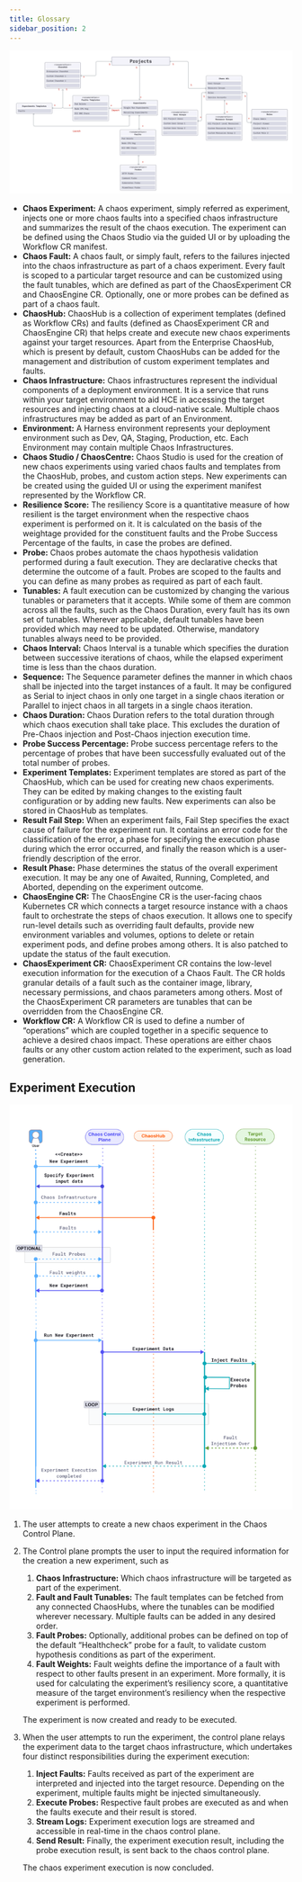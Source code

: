 ```yaml
---
title: Glossary
sidebar_position: 2
---
```

![Component Relationship](../static/glossary/component-relationship.png)

- **Chaos Experiment:** A chaos experiment, simply referred as experiment, injects one or more chaos faults into a specified chaos infrastructure and summarizes the result of the chaos execution. The experiment can be defined using the Chaos Studio via the guided UI or by uploading the Workflow CR manifest.
- **Chaos Fault:** A chaos fault, or simply fault, refers to the failures injected into the chaos infrastructure as part of a chaos experiment. Every fault is scoped to a particular target resource and can be customized using the fault tunables, which are defined as part of the ChaosExperiment CR and ChaosEngine CR. Optionally, one or more probes can be defined as part of a chaos fault.
- **ChaosHub:** ChaosHub is a collection of experiment templates (defined as Workflow CRs) and faults (defined as ChaosExperiment CR and ChaosEngine CR) that helps create and execute new chaos experiments against your target resources. Apart from the Enterprise ChaosHub, which is present by default, custom ChaosHubs can be added for the management and distribution of custom experiment templates and faults.
- **Chaos Infrastructure:** Chaos infrastructures represent the individual components of a deployment environment. It is a service that runs within your target environment to aid HCE in accessing the target resources and injecting chaos at a cloud-native scale. Multiple chaos infrastructures may be added as part of an Environment.
- **Environment:** A Harness environment represents your deployment environment such as Dev, QA, Staging, Production, etc. Each Environment may contain multiple Chaos Infrastructures.
- **Chaos Studio / ChaosCentre:** Chaos Studio is used for the creation of new chaos experiments using varied chaos faults and templates from the ChaosHub, probes, and custom action steps. New experiments can be created using the guided UI or using the experiment manifest represented by the Workflow CR.
- **Resilience Score:** The resiliency Score is a quantitative measure of how resilient is the target environment when the respective chaos experiment is performed on it. It is calculated on the basis of the weightage provided for the constituent faults and the Probe Success Percentage of the faults, in case the probes are defined.
- **Probe:** Chaos probes automate the chaos hypothesis validation performed during a fault execution. They are declarative checks that determine the outcome of a fault. Probes are scoped to the faults and you can define as many probes as required as part of each fault.
- **Tunables:** A fault execution can be customized by changing the various tunables or parameters that it accepts. While some of them are common across all the faults, such as the Chaos Duration, every fault has its own set of tunables. Wherever applicable, default tunables have been provided which may need to be updated. Otherwise, mandatory tunables always need to be provided.
- **Chaos Interval:** Chaos Interval is a tunable which specifies the duration between successive iterations of chaos, while the elapsed experiment time is less than the chaos duration.
- **Sequence:** The Sequence parameter defines the manner in which chaos shall be injected into the target instances of a fault. It may be configured as Serial to inject chaos in only one target in a single chaos iteration or Parallel to inject chaos in all targets in a single chaos iteration.
- **Chaos Duration:** Chaos Duration refers to the total duration through which chaos execution shall take place. This excludes the duration of Pre-Chaos injection and Post-Chaos injection execution time.
- **Probe Success Percentage:** Probe success percentage refers to the percentage of probes that have been successfully evaluated out of the total number of probes.
- **Experiment Templates:** Experiment templates are stored as part of the ChaosHub, which can be used for creating new chaos experiments. They can be edited by making changes to the existing fault configuration or by adding new faults. New experiments can also be stored in ChaosHub as templates.
- **Result Fail Step:** When an experiment fails, Fail Step specifies the exact cause of failure for the experiment run. It contains an error code for the classification of the error, a phase for specifying the execution phase during which the error occurred, and finally the reason which is a user-friendly description of the error.
- **Result Phase:** Phase determines the status of the overall experiment execution. It may be any one of Awaited, Running, Completed, and Aborted, depending on the experiment outcome.
- **ChaosEngine CR:** The ChaosEngine CR is the user-facing chaos Kubernetes CR which connects a target resource instance with a chaos fault to orchestrate the steps of chaos execution. It allows one to specify run-level details such as overriding fault defaults, provide new environment variables and volumes, options to delete or retain experiment pods, and define probes among others. It is also patched to update the status of the fault execution.
- **ChaosExperiment CR:** ChaosExperiment CR contains the low-level execution  information for the execution of a Chaos Fault. The CR holds granular details of a fault such as the container image, library, necessary permissions, and chaos parameters among others. Most of the ChaosExperiment CR parameters are tunables that can be overridden from the ChaosEngine CR.
- **Workflow CR:** A Workflow CR is used to define a number of “operations” which are coupled together in a specific sequence to achieve a desired chaos impact. These operations are either chaos faults or any other custom action related to the experiment, such as load generation.

## Experiment Execution
![Experiment Execution](../static/glossary/experiment-sequence.png)

1. The user attempts to create a new chaos experiment in the Chaos Control Plane.
2. The Control plane prompts the user to input the required information for the creation a new experiment, such as
    1. **Chaos Infrastructure:** Which chaos infrastructure will be targeted as part of the experiment.
    2. **Fault and Fault Tunables:** The fault templates can be fetched from any connected ChaosHubs, where the tunables can be modified wherever necessary. Multiple faults can be added in any desired order.
    3. **Fault Probes:** Optionally, additional probes can be defined on top of the default “Healthcheck” probe for a fault, to validate custom hypothesis conditions as part of the experiment.
    4. **Fault Weights:** Fault weights define the importance of a fault with respect to other faults present in an experiment. More formally, it is used for calculating the experiment’s resiliency score, a quantitative measure of the target environment’s resiliency when the respective experiment is performed.

    The experiment is now created and ready to be executed.

3. When the user attempts to run the experiment, the control plane relays the experiment data to the target chaos infrastructure, which undertakes four distinct responsibilities during the experiment execution:
    1. **Inject Faults:** Faults received as part of the experiment are interpreted and injected into the target resource. Depending on the experiment, multiple faults might be injected simultaneously.
    2. **Execute Probes:** Respective fault probes are executed as and when the faults execute and their result is stored.
    3. **Stream Logs:** Experiment execution logs are streamed and accessible in real-time in the chaos control plane.
    4. **Send Result:** Finally, the experiment execution result, including the probe execution result, is sent back to the chaos control plane.

    The chaos experiment execution is now concluded.

